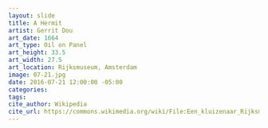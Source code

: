 ```yaml
---
layout: slide
title: A Hermit
artist: Gerrit Dou
art_date: 1664
art_type: Oil on Panel
art_height: 33.5
art_width: 27.5
art_location: Rijksmuseum, Amsterdam
image: 07-21.jpg
date: 2016-07-21 12:00:00 -05:00
categories:
tags:
cite_author: Wikipedia
cite_url: https://commons.wikimedia.org/wiki/File:Een_kluizenaar_Rijksmuseum_SK-C-128.jpeg
---
```

